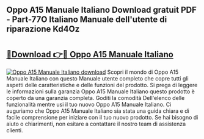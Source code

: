 ## Oppo A15 Manuale Italiano Download gratuit PDF - Part-77O Italiano Manuale dell'utente di riparazione Kd4Oz

# <h2><a href="http://dfeetn.blite.top/?on=Oppo+A15+Manuale+Italiano">🔗Download 👉🔴 Oppo A15 Manuale Italiano</a></h2>

[![Oppo A15 Manuale Italiano download](https://i.imgur.com/lujVjoI.png)](http://dfeetn.blite.top/?on=Oppo+A15+Manuale+Italiano)
Scopri il mondo di Oppo A15 Manuale Italiano con questo Manuale utente completo che copre tutti gli aspetti delle caratteristiche e delle funzioni del prodotto. Si prega di leggere le informazioni sulla garanzia Oppo A15 Manuale Italiano questo prodotto è coperto da una garanzia completa. Goditi la comodità Dell'elenco delle funzionalità mentre usi il tuo nuovo Oppo A15 Manuale Italiano. Ci auguriamo che Oppo A15 Manuale Italiano sia stata una guida chiara e di facile comprensione per iniziare con il tuo nuovo prodotto. Se hai bisogno di aiuto o chiarimenti, non esitare a contattare il nostro team di assistenza clienti.

